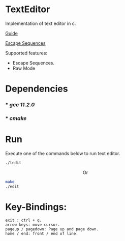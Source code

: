 # TextEditor
Implementation of text editor in c.

[Guide](https://viewsourcecode.org/snaptoken/kilo/index.html)

[Escape Sequences](https://vt100.net/docs/vt100-ug/chapter3.html)

Supported features:
* Escape Sequences.
* Raw Mode

# Dependencies
### * <i> gcc 11.2.0 </i>
### * <i> cmake </i>
# Run
Execute one of the commands below to run text editor.

```sh
./tedit
```

<p align="center"> Or </p>

```sh
make
./edit
```

# Key-Bindings:
```
exit : ctrl + q.
arrow keys: move cursor.
pageup / pagedown: Page up and page down.
home / end: front / end of line.
```
